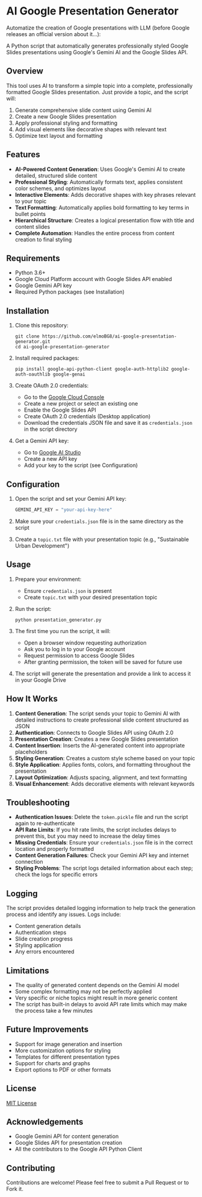 # AI Google Presentation Generator
Automatize the creation of Google presentations with LLM (before Google releases an official version about it...):

A Python script that automatically generates professionally styled Google Slides presentations using Google's Gemini AI and the Google Slides API.

## Overview

This tool uses AI to transform a simple topic into a complete, professionally formatted Google Slides presentation. Just provide a topic, and the script will:

1. Generate comprehensive slide content using Gemini AI
2. Create a new Google Slides presentation
3. Apply professional styling and formatting
4. Add visual elements like decorative shapes with relevant text
5. Optimize text layout and formatting

## Features

- **AI-Powered Content Generation**: Uses Google's Gemini AI to create detailed, structured slide content
- **Professional Styling**: Automatically formats text, applies consistent color schemes, and optimizes layout
- **Interactive Elements**: Adds decorative shapes with key phrases relevant to your topic
- **Text Formatting**: Automatically applies bold formatting to key terms in bullet points
- **Hierarchical Structure**: Creates a logical presentation flow with title and content slides
- **Complete Automation**: Handles the entire process from content creation to final styling

## Requirements

- Python 3.6+
- Google Cloud Platform account with Google Slides API enabled
- Google Gemini API key
- Required Python packages (see Installation)

## Installation

1. Clone this repository:
   ```
   git clone https://github.com/elmoBG8/ai-google-presentation-generator.git
   cd ai-google-presentation-generator
   ```

2. Install required packages:
   ```
   pip install google-api-python-client google-auth-httplib2 google-auth-oauthlib google-genai
   ```

3. Create OAuth 2.0 credentials:
   - Go to the [Google Cloud Console](https://console.cloud.google.com/)
   - Create a new project or select an existing one
   - Enable the Google Slides API
   - Create OAuth 2.0 credentials (Desktop application)
   - Download the credentials JSON file and save it as `credentials.json` in the script directory

4. Get a Gemini API key:
   - Go to [Google AI Studio](https://ai.google.dev/)
   - Create a new API key
   - Add your key to the script (see Configuration)

## Configuration

1. Open the script and set your Gemini API key:
   ```python
   GEMINI_API_KEY = "your-api-key-here"
   ```

2. Make sure your `credentials.json` file is in the same directory as the script

3. Create a `topic.txt` file with your presentation topic (e.g., "Sustainable Urban Development")

## Usage

1. Prepare your environment:
   - Ensure `credentials.json` is present
   - Create `topic.txt` with your desired presentation topic

2. Run the script:
   ```
   python presentation_generator.py
   ```

3. The first time you run the script, it will:
   - Open a browser window requesting authorization
   - Ask you to log in to your Google account
   - Request permission to access Google Slides
   - After granting permission, the token will be saved for future use

4. The script will generate the presentation and provide a link to access it in your Google Drive

## How It Works

1. **Content Generation**: The script sends your topic to Gemini AI with detailed instructions to create professional slide content structured as JSON
2. **Authentication**: Connects to Google Slides API using OAuth 2.0
3. **Presentation Creation**: Creates a new Google Slides presentation
4. **Content Insertion**: Inserts the AI-generated content into appropriate placeholders
5. **Styling Generation**: Creates a custom style scheme based on your topic
6. **Style Application**: Applies fonts, colors, and formatting throughout the presentation
7. **Layout Optimization**: Adjusts spacing, alignment, and text formatting
8. **Visual Enhancement**: Adds decorative elements with relevant keywords

## Troubleshooting

- **Authentication Issues**: Delete the `token.pickle` file and run the script again to re-authenticate
- **API Rate Limits**: If you hit rate limits, the script includes delays to prevent this, but you may need to increase the delay times
- **Missing Credentials**: Ensure your `credentials.json` file is in the correct location and properly formatted
- **Content Generation Failures**: Check your Gemini API key and internet connection
- **Styling Problems**: The script logs detailed information about each step; check the logs for specific errors

## Logging

The script provides detailed logging information to help track the generation process and identify any issues. Logs include:
- Content generation details
- Authentication steps
- Slide creation progress
- Styling application
- Any errors encountered

## Limitations

- The quality of generated content depends on the Gemini AI model
- Some complex formatting may not be perfectly applied
- Very specific or niche topics might result in more generic content
- The script has built-in delays to avoid API rate limits which may make the process take a few minutes

## Future Improvements

- Support for image generation and insertion
- More customization options for styling
- Templates for different presentation types
- Support for charts and graphs
- Export options to PDF or other formats

## License

[MIT License](LICENSE)

## Acknowledgements

- Google Gemini API for content generation
- Google Slides API for presentation creation
- All the contributors to the Google API Python Client

## Contributing

Contributions are welcome! Please feel free to submit a Pull Request or to Fork it.

